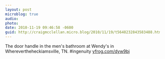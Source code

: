 ```yaml
---
layout: post
microblog: true
audio: 
photo: 
date: 2010-11-19 09:46:58 -0600
guid: http://craigmcclellan.micro.blog/2010/11/19/t5648232843583488.html
---
```

The door handle in the men's bathroom at Wendy's in Wherevertheheckiamsville, TN. #ingenuity [yfrog.com/dyw9bj](http://yfrog.com/dyw9bj)
